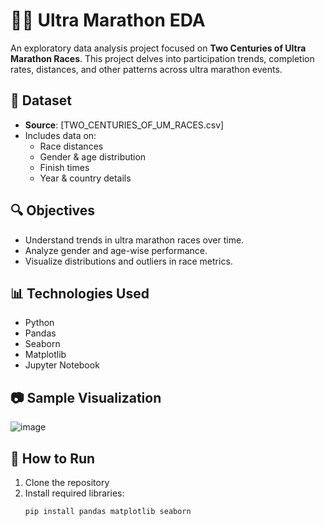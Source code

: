 # 🏃‍♂️ Ultra Marathon EDA

An exploratory data analysis project focused on **Two Centuries of Ultra Marathon Races**. This project delves into participation trends, completion rates, distances, and other patterns across ultra marathon events.

## 📁 Dataset
- **Source**: [TWO_CENTURIES_OF_UM_RACES.csv]
- Includes data on:
  - Race distances
  - Gender & age distribution
  - Finish times
  - Year & country details

## 🔍 Objectives
- Understand trends in ultra marathon races over time.
- Analyze gender and age-wise performance.
- Visualize distributions and outliers in race metrics.

## 📊 Technologies Used
- Python
- Pandas
- Seaborn
- Matplotlib
- Jupyter Notebook

## 📷 Sample Visualization

![image](https://github.com/user-attachments/assets/0ce1f404-9e80-4a82-a1c2-e50d7f0099f3)

## 🚀 How to Run
1. Clone the repository
2. Install required libraries:
   ```bash
   pip install pandas matplotlib seaborn
